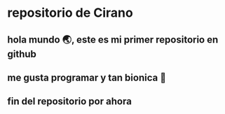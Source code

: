 # repositorio de Cirano 

## hola mundo 🌏, este es mi primer repositorio en github 

## me gusta programar y tan bionica 🎵 

## fin del repositorio por ahora 
